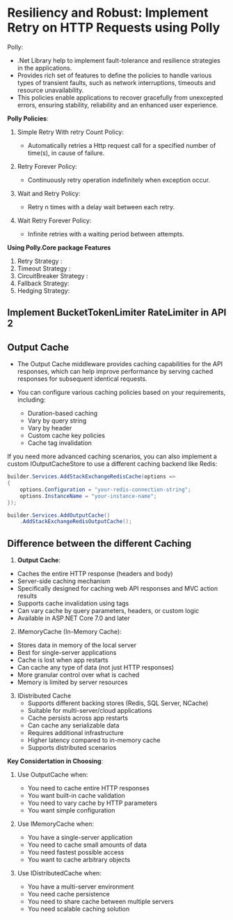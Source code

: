 # Resiliency and Robust: Implement Retry on HTTP Requests using Polly

Polly:
 - .Net Library help to implement fault-tolerance and resilience strategies in the applications.
 - Provides rich set of features to define the policies to handle various types of transient faults, such as network interruptions, timeouts and resource unavailability.
 - This policies enable applications to recover gracefully from unexcepted errors, ensuring stability, reliability and an enhanced user experience.

**Polly Policies**:

1. Simple Retry With retry Count Policy:
     - Automatically retries a Http request call for a specified number of time(s), in cause of failure. 

2. Retry Forever Policy:
    - Continuously retry operation indefinitely when exception occur.

3. Wait and Retry Policy:
    - Retry n times with a delay wait between each retry.

4. Wait Retry Forever Policy:
    - Infinite retries with a waiting period between attempts.

**Using Polly.Core package Features**

1. Retry Strategy :
2. Timeout Strategy :
3. CircuitBreaker Strategy :
4. Fallback Strategy:
5. Hedging Strategy:


## Implement BucketTokenLimiter RateLimiter in API 2


## Output Cache
- The Output Cache middleware provides caching capabilities for the API responses, which can help improve performance by serving cached responses for subsequent identical requests.

- You can configure various caching policies based on your requirements, including:

    - Duration-based caching
    - Vary by query string
    - Vary by header
    - Custom cache key policies
    - Cache tag invalidation

If you need more advanced caching scenarios, you can also implement a custom IOutputCacheStore to use a different caching backend like Redis:
```csharp
builder.Services.AddStackExchangeRedisCache(options =>
{
    options.Configuration = "your-redis-connection-string";
    options.InstanceName = "your-instance-name";
});

builder.Services.AddOutputCache()
    .AddStackExchangeRedisOutputCache();

```
## Difference between the different Caching

1. **Output Cache**:

- Caches the entire HTTP response (headers and body)
- Server-side caching mechanism
 - Specifically designed for caching web API responses and MVC action results
- Supports cache invalidation using tags
- Can vary cache by query parameters, headers, or custom logic
- Available in ASP.NET Core 7.0 and later

2. IMemoryCache (In-Memory Cache):
 - Stores data in memory of the local server
 - Best for single-server applications
 - Cache is lost when app restarts
 - Can cache any type of data (not just HTTP responses)
 - More granular control over what is cached
 - Memory is limited by server resources

3. IDistributed Cache
    - Supports different backing stores (Redis, SQL Server, NCache)
    - Suitable for multi-server/cloud applications
    - Cache persists across app restarts
    - Can cache any serializable data
    - Requires additional infrastructure
    - Higher latency compared to in-memory cache
    - Supports distributed scenarios

**Key Considertation in Choosing**:

1. Use OutputCache when:
    - You need to cache entire HTTP responses
    - You want built-in cache validation
    - You need to vary cache by HTTP parameters
    - You want simple configuration

2. Use IMemoryCache when:
    - You have a single-server application
    - You need to cache small amounts of data
    - You need fastest possible access
    - You want to cache arbitrary objects

3. Use IDistributedCache when:
    - You have a multi-server environment
    - You need cache persistence
    - You need to share cache between multiple servers
    - You need scalable caching solution




